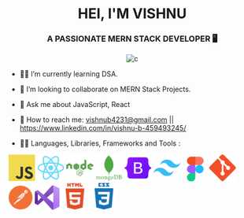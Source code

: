    <h1 align="center">HEI, I'M VISHNU</h1>
 
   <h3 align="center">A PASSIONATE MERN STACK DEVELOPER 🖥️</h3>
     
 <p align="center"><img src="https://github.com/vishnuB13/vishnuB13/assets/134381812/b64df244-b919-4de2-87a0-3fff44e36957" alt="c" /></p>
 
- 👨‍🎓 I’m currently learning DSA.

  
- 👯 I’m looking to collaborate on MERN Stack Projects.

  
- 🥇 Ask me about JavaScript, React

  
- 📵 How to reach me: vishnub4231@gmail.com || https://www.linkedin.com/in/vishnu-b-459493245/

  
- 🙇‍♂ Languages, Libraries, Frameworks and Tools :
<div>
   <img src="https://github.com/devicons/devicon/blob/master/icons/javascript/javascript-original.svg" title="JavaScript" alt="JavaScript" width="55" height="55"/> 
   <img src="https://github.com/devicons/devicon/blob/master/icons/react/react-original.svg" title="React" alt="React" width="55" height="55"/> 
   <img src="https://github.com/devicons/devicon/blob/master/icons/nodejs/nodejs-plain-wordmark.svg" title="NodeJS" alt="NodeJS" width="55" height="55"/>
   <img src="https://github.com/devicons/devicon/blob/master/icons/mongodb/mongodb-plain-wordmark.svg" title="MongoDB" alt="MongoDB" width="55" height="55"/>   
   <img src="https://github.com/devicons/devicon/blob/master/icons/bootstrap/bootstrap-original.svg" title="Bootstrap" alt="Bootstrap" width="55" height="55"/> 
   <img src="https://github.com/devicons/devicon/blob/master/icons/tailwindcss/tailwindcss-original.svg" title="Tailwind" alt="Tailwind" width="55" height="55"/>  
   <img src="https://github.com/devicons/devicon/blob/master/icons/figma/figma-original.svg" title="Figma" alt="Figma" width="50" height="50"/> 
   <img src="https://github.com/devicons/devicon/blob/master/icons/git/git-original.svg" title="Git" alt="Git" width="55" height="55"/>
   <img src="https://github.com/devicons/devicon/blob/master/icons/postman/postman-original.svg" title="Postman" alt="Postman" width="50" height="50"/>  
   <img src="https://github.com/devicons/devicon/blob/master/icons/visualstudio/visualstudio-original.svg" title="VScode" alt="VScode" width="50" height="50"/>
   <img src="https://github.com/devicons/devicon/blob/master/icons/html5/html5-plain-wordmark.svg" title="HTML" alt="HTML" width="55" height="55"/> 
   <img src="https://github.com/devicons/devicon/blob/master/icons/css3/css3-plain-wordmark.svg" title="CSS" alt="CSS" width="55" height="55"/>
    


  
</div>
